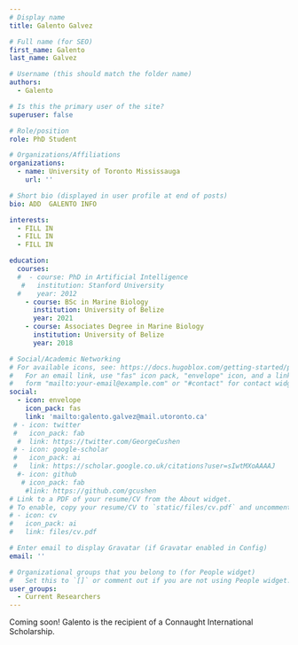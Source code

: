 ```yaml
---
# Display name
title: Galento Galvez

# Full name (for SEO)
first_name: Galento
last_name: Galvez

# Username (this should match the folder name)
authors:
  - Galento

# Is this the primary user of the site?
superuser: false

# Role/position
role: PhD Student

# Organizations/Affiliations
organizations:
  - name: University of Toronto Mississauga
    url: ''

# Short bio (displayed in user profile at end of posts)
bio: ADD  GALENTO INFO

interests:
  - FILL IN
  - FILL IN
  - FILL IN

education:
  courses:
  #  - course: PhD in Artificial Intelligence
   #   institution: Stanford University
  #    year: 2012
    - course: BSc in Marine Biology
      institution: University of Belize
      year: 2021
    - course: Associates Degree in Marine Biology
      institution: University of Belize
      year: 2018

# Social/Academic Networking
# For available icons, see: https://docs.hugoblox.com/getting-started/page-builder/#icons
#   For an email link, use "fas" icon pack, "envelope" icon, and a link in the
#   form "mailto:your-email@example.com" or "#contact" for contact widget.
social:
  - icon: envelope
    icon_pack: fas
    link: 'mailto:galento.galvez@mail.utoronto.ca'
 # - icon: twitter
 #   icon_pack: fab
  #  link: https://twitter.com/GeorgeCushen
 # - icon: google-scholar
 #   icon_pack: ai
 #   link: https://scholar.google.co.uk/citations?user=sIwtMXoAAAAJ
  #- icon: github
   # icon_pack: fab
    #link: https://github.com/gcushen
# Link to a PDF of your resume/CV from the About widget.
# To enable, copy your resume/CV to `static/files/cv.pdf` and uncomment the lines below.
# - icon: cv
#   icon_pack: ai
#   link: files/cv.pdf

# Enter email to display Gravatar (if Gravatar enabled in Config)
email: ''

# Organizational groups that you belong to (for People widget)
#   Set this to `[]` or comment out if you are not using People widget.
user_groups:
  - Current Researchers
---
```


Coming soon! Galento is the recipient of a Connaught International Scholarship.
